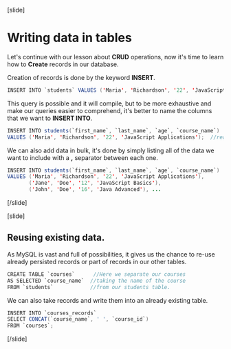[slide]
# Writing data in tables

Let's continue with our lesson about **CRUD** operations, now it's time to learn how to **Create** records in our database.

Creation of records is done by the keyword **INSERT**.

``` java
INSERT INTO `students` VALUES ('Maria', 'Richardson', '22', 'JavaScript Applications'); //Here we add a new record to our table students.
```

This query is possible and it will compile, but to be more exhaustive and make our queries easier to comprehend, it's better to name the columns that we want to **INSERT INTO**.

```java
INSERT INTO students(`first_name`, `last_name`, `age`, `course_name`)     //As we specify the column names it will be easier for whoever
VALUES ('Maria', 'Richardson', '22', 'JavaScript Applications');  //reads our query to better undestand what we were trying to do.
```


We can also add data in bulk, it's done by simply listing all of the data we want to include with a **,** separator between each one.

```java
INSERT INTO students(`first_name`, `last_name`, `age`, `course_name`) 
VALUES ('Maria', 'Richardson', '22', 'JavaScript Applications'),
       ('Jane', 'Doe', '12', 'JavaScript Basics'),
       ('John', 'Doe', '16', 'Java Advanced'), ...
```

[/slide]

[slide]
## Reusing existing data.

As MySQL is vast and full of possibilities, it gives us the chance to re-use already persisted records or part of records in our other tables.

```java
CREATE TABLE `courses`      //Here we separate our courses
AS SELECTED `course_name`  //taking the name of the course
FROM `students`            //from our students table.
```

We can also take records and write them into an already existing table.

```java
INSERT INTO `courses_records`
SELECT CONCAT(`course_name`, ' ', `course_id`)
FROM `courses`;
```


[/slide]